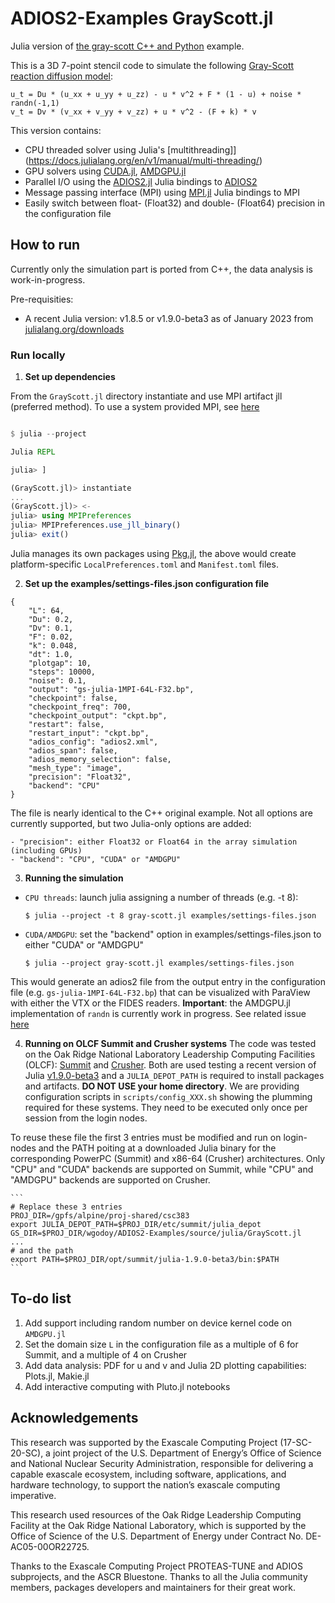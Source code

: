 # ADIOS2-Examples GrayScott.jl

Julia version of [the gray-scott C++ and Python](https://github.com/ornladios/ADIOS2-Examples/blob/master/source/cpp/gray-scott/)
example. 

This is a 3D 7-point stencil code to simulate the following [Gray-Scott
reaction diffusion model](https://doi.org/10.1126/science.261.5118.189):

```
u_t = Du * (u_xx + u_yy + u_zz) - u * v^2 + F * (1 - u) + noise * randn(-1,1)
v_t = Dv * (v_xx + v_yy + v_zz) + u * v^2 - (F + k) * v
```

This version contains: 

- CPU threaded solver using Julia's [multithreading]](https://docs.julialang.org/en/v1/manual/multi-threading/)
- GPU solvers using [CUDA.jl](https://github.com/JuliaGPU/CUDA.jl), [AMDGPU.jl](https://github.com/JuliaGPU/AMDGPU.jl)
- Parallel I/O using the [ADIOS2.jl](https://github.com/eschnett/ADIOS2.jl) Julia bindings to [ADIOS2](https://github.com/ornladios/ADIOS2)
- Message passing interface (MPI) using [MPI.jl](https://github.com/JuliaParallel/MPI.jl) Julia bindings to MPI
- Easily switch between float- (Float32) and double- (Float64) precision in the configuration file

## How to run

Currently only the simulation part is ported from C++, the data analysis is work-in-progress. 

Pre-requisities:

- A recent Julia version: v1.8.5 or v1.9.0-beta3 as of January 2023 from [julialang.org/downloads](https://julialang.org/downloads/)

### Run locally 

1. **Set up dependencies**

From the `GrayScott.jl` directory instantiate and use MPI artifact jll (preferred method). 
To use a system provided MPI, see [here](https://juliaparallel.org/MPI.jl/latest/configuration/#using_system_mpi)

```julia

$ julia --project

Julia REPL

julia> ]  

(GrayScott.jl)> instantiate
...
(GrayScott.jl)> <-
julia> using MPIPreferences
julia> MPIPreferences.use_jll_binary()
julia> exit()
```

Julia manages its own packages using [Pkg.jl](https://pkgdocs.julialang.org/v1/), the above would create platform-specific `LocalPreferences.toml` and `Manifest.toml` files.

2. **Set up the examples/settings-files.json configuration file**

```
{
    "L": 64,
    "Du": 0.2,
    "Dv": 0.1,
    "F": 0.02,
    "k": 0.048,
    "dt": 1.0,
    "plotgap": 10,
    "steps": 10000,
    "noise": 0.1,
    "output": "gs-julia-1MPI-64L-F32.bp",
    "checkpoint": false,
    "checkpoint_freq": 700,
    "checkpoint_output": "ckpt.bp",
    "restart": false,
    "restart_input": "ckpt.bp",
    "adios_config": "adios2.xml",
    "adios_span": false,
    "adios_memory_selection": false,
    "mesh_type": "image",
    "precision": "Float32",
    "backend": "CPU"
}

```

The file is nearly identical to the C++ original example. 
Not all options are currently supported, but two Julia-only options are added: 

    - "precision": either Float32 or Float64 in the array simulation (including GPUs)
    - "backend": "CPU", "CUDA" or "AMDGPU"

3. **Running the simulation**

- `CPU threads`: launch julia assigning a number of threads (e.g. -t 8):

    ```
    $ julia --project -t 8 gray-scott.jl examples/settings-files.json
    ```

- `CUDA/AMDGPU`: set the "backend" option in examples/settings-files.json to either "CUDA" or "AMDGPU"

    ```
    $ julia --project gray-scott.jl examples/settings-files.json
    ```

This would generate an adios2 file from the output entry in the configuration file (e.g. `gs-julia-1MPI-64L-F32.bp`)
that can be visualized with ParaView with either the VTX or the FIDES readers.
**Important**: the AMDGPU.jl implementation of `randn` is currently work in progress. 
See related issue [here](https://github.com/JuliaGPU/AMDGPU.jl/issues/378)


4. **Running on OLCF Summit and Crusher systems**
The code was tested on the Oak Ridge National Laboratory Leadership Computing Facilities (OLCF): [Summit](https://docs.olcf.ornl.gov/systems/summit_user_guide.html) and [Crusher](https://docs.olcf.ornl.gov/systems/crusher_quick_start_guide.html). Both are used testing a recent version of Julia [v1.9.0-beta3](https://julialang.org/downloads/#upcoming_release) and a `JULIA_DEPOT_PATH` is required to install packages and artifacts. **DO NOT USE your home directory**. We are providing configuration scripts in `scripts/config_XXX.sh` showing the plumming required for these systems. They need to be executed only once per session from the login nodes. 

To reuse these file the first 3 entries must be modified and run on login-nodes and the PATH poiting at a downloaded Julia binary for the corresponding PowerPC (Summit) and x86-64 (Crusher) architectures. Only "CPU" and "CUDA" backends are supported on Summit, while "CPU" and "AMDGPU" backends are supported on Crusher.

    ```
    # Replace these 3 entries
    PROJ_DIR=/gpfs/alpine/proj-shared/csc383
    export JULIA_DEPOT_PATH=$PROJ_DIR/etc/summit/julia_depot
    GS_DIR=$PROJ_DIR/wgodoy/ADIOS2-Examples/source/julia/GrayScott.jl
    ...
    # and the path 
    export PATH=$PROJ_DIR/opt/summit/julia-1.9.0-beta3/bin:$PATH
    ```

## To-do list

  1. Add support including random number on device kernel code on `AMDGPU.jl`
  2. Set the domain size `L` in the configuration file as a multiple of 6 for Summit, and a multiple of 4 on Crusher
  3. Add data analysis: PDF for u and v and Julia 2D plotting capabilities: Plots.jl, Makie.jl
  4. Add interactive computing with Pluto.jl notebooks


## Acknowledgements
This research was supported by the Exascale Computing Project (17-SC-20-SC), a joint project of the U.S. Department of Energy’s Office of Science and National Nuclear Security Administration, responsible for delivering a capable exascale ecosystem, including software, applications, and hardware technology, to support the nation’s exascale computing imperative. 

This research used resources of the Oak Ridge Leadership Computing Facility at the Oak Ridge National Laboratory, which is supported by the Office of Science of the U.S. Department of Energy under Contract No. DE-AC05-00OR22725.

Thanks to the Exascale Computing Project PROTEAS-TUNE and ADIOS subprojects, and the ASCR Bluestone.
Thanks to all the Julia community members, packages developers and maintainers for their great work.